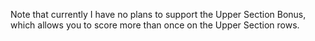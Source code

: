 

Note that currently I have no plans to support the Upper Section Bonus,
which allows you to score more than once on the Upper Section rows.


